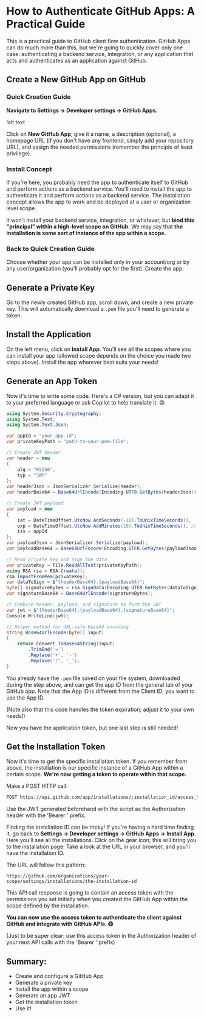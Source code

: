 # How to Authenticate GitHub Apps: A Practical Guide

This is a practical guide to GitHub client flow authentication. GitHub Apps can do much more than this, but we're going to quickly cover only one case: authenticating a backend service, integration, or any application that acts and authenticates as an application against GitHub.

## Create a New GitHub App on GitHub

### Quick Creation Guide

**Navigate to Settings -> Developer settings -> GitHub Apps.**

!alt text

Click on **New GitHub App**, give it a name, a description (optional), a homepage URL (if you don't have any frontend, simply add your repository URL), and assign the needed permissions (remember the principle of least privilege).

### Install Concept

If you're here, you probably need the app to authenticate itself to GitHub and perform actions as a backend service. You'll need to install the app to authenticate it and perform actions as a backend service. The installation concept allows the app to work and be deployed at a user or organization level scope. 

It won't install your backend service, integration, or whatever, but **bind this "principal" within a high-level scope on GitHub.** We may say that **the installation is some sort of instance of the app within a scope.**

### Back to Quick Creation Guide

Choose whether your app can be installed only in your account/org or by any user/organization (you'll probably opt for the first). Create the app.

## Generate a Private Key

Go to the newly created GitHub app, scroll down, and create a new private key. This will automatically download a `.pem` file you'll need to generate a token.

## Install the Application

On the left menu, click on **Install App**. You'll see all the scopes where you can install your app (allowed scope depends on the choice you made two steps above). Install the app wherever best suits your needs!

## Generate an App Token

Now it's time to write some code. Here's a C# version, but you can adapt it to your preferred language or ask Copilot to help translate it. 😄

```csharp
using System.Security.Cryptography;
using System.Text;
using System.Text.Json;

var appId = "your-app-id";
var privateKeyPath = "path-to-your-pem-file";

// Create JWT header
var header = new
{
    alg = "RS256",
    typ = "JWT"
};
var headerJson = JsonSerializer.Serialize(header);
var headerBase64 = Base64UrlEncode(Encoding.UTF8.GetBytes(headerJson));

// Create JWT payload
var payload = new
{
    iat = DateTimeOffset.UtcNow.AddSeconds(-10).ToUnixTimeSeconds(),
    exp = DateTimeOffset.UtcNow.AddMinutes(10).ToUnixTimeSeconds(), // JWT expiration time (10 minutes)
    iss = appId
};
var payloadJson = JsonSerializer.Serialize(payload);
var payloadBase64 = Base64UrlEncode(Encoding.UTF8.GetBytes(payloadJson));

// Read private key and sign the data
var privateKey = File.ReadAllText(privateKeyPath);
using RSA rsa = RSA.Create();
rsa.ImportFromPem(privateKey);
var dataToSign = $"{headerBase64}.{payloadBase64}";
byte[] signatureBytes = rsa.SignData(Encoding.UTF8.GetBytes(dataToSign), HashAlgorithmName.SHA256, RSASignaturePadding.Pkcs1);
var signatureBase64 = Base64UrlEncode(signatureBytes);

// Combine header, payload, and signature to form the JWT
var jwt = $"{headerBase64}.{payloadBase64}.{signatureBase64}";
Console.WriteLine(jwt);

// Helper method for URL-safe Base64 encoding
string Base64UrlEncode(byte[] input)
{
    return Convert.ToBase64String(input)
        .TrimEnd('=')
        .Replace('+', '-')
        .Replace('/', '_');
}
```

You already have the `.pem` file saved on your file system, downloaded during the step above, and can get the app ID from the general tab of your GitHub app. Note that the App ID is different from the Client ID; you want to use the App ID.

(Note also that this code handles the token expiration; adjust it to your own needs!)

Now you have the application token, but one last step is still needed!

## Get the Installation Token

Now it's time to get the specific installation token. If you remember from above, the installation is our specific instance of a GitHub App within a certain scope. **We're now getting a token to operate within that scope.**

Make a POST HTTP call:

```bash
POST https://api.github.com/app/installations/:installation_id/access_tokens
```

Use the JWT generated beforehand with the script as the Authorization header with the 'Bearer ' prefix.

Finding the installation ID can be tricky! If you're having a hard time finding it, go back to **Settings -> Developer settings -> GitHub Apps -> Install App**. Here you'll see all the installations. Click on the gear icon; this will bring you to the installation page. Take a look at the URL in your browser, and you'll have the installation ID.

The URL will follow this pattern:

```
https://github.com/organizations/your-scope/settings/installations/the-installation-id
```

This API call response is going to contain an access token with the permissions you set initially when you created the GitHub App within the scope defined by the installation.

**You can now use the access token to authenticate the client against GitHub and integrate with GitHub APIs. 😄**

(Just to be super clear: use this access token in the Authorization header of your next API calls with the 'Bearer ' prefix)

## Summary:

- Create and configure a GitHub App
- Generate a private key
- Install the app within a scope
- Generate an app JWT
- Get the installation token
- Use it!